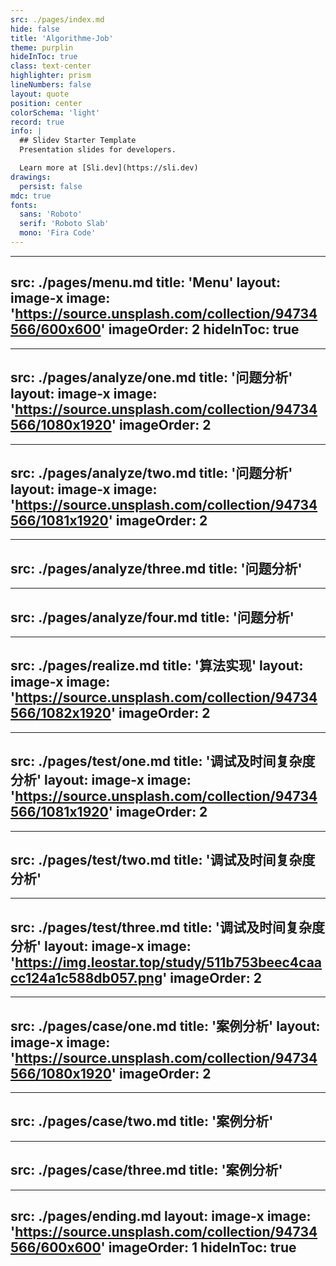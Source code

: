 ```yaml
---
src: ./pages/index.md
hide: false
title: 'Algorithme-Job'
theme: purplin
hideInToc: true
class: text-center
highlighter: prism
lineNumbers: false
layout: quote
position: center
colorSchema: 'light'
record: true
info: |
  ## Slidev Starter Template
  Presentation slides for developers.

  Learn more at [Sli.dev](https://sli.dev)
drawings:
  persist: false
mdc: true
fonts:
  sans: 'Roboto'
  serif: 'Roboto Slab'
  mono: 'Fira Code'
---
```


---
src: ./pages/menu.md
title: 'Menu'
layout: image-x
image: 'https://source.unsplash.com/collection/94734566/600x600'
imageOrder: 2
hideInToc: true
---

---
src: ./pages/analyze/one.md
title: '问题分析'
layout: image-x
image: 'https://source.unsplash.com/collection/94734566/1080x1920'
imageOrder: 2
---

---
src: ./pages/analyze/two.md
title: '问题分析'
layout: image-x
image: 'https://source.unsplash.com/collection/94734566/1081x1920'
imageOrder: 2
---

---
src: ./pages/analyze/three.md
title: '问题分析'
---

---
src: ./pages/analyze/four.md
title: '问题分析'
---

---
src: ./pages/realize.md
title: '算法实现'
layout: image-x
image: 'https://source.unsplash.com/collection/94734566/1082x1920'
imageOrder: 2
---

---
src: ./pages/test/one.md
title: '调试及时间复杂度分析'
layout: image-x
image: 'https://source.unsplash.com/collection/94734566/1081x1920'
imageOrder: 2
---

---
src: ./pages/test/two.md
title: '调试及时间复杂度分析'
---

---
src: ./pages/test/three.md
title: '调试及时间复杂度分析'
layout: image-x
image: 'https://img.leostar.top/study/511b753beec4caacc124a1c588db057.png'
imageOrder: 2
---


---
src: ./pages/case/one.md
title: '案例分析'
layout: image-x
image: 'https://source.unsplash.com/collection/94734566/1080x1920'
imageOrder: 2
---

---
src: ./pages/case/two.md
title: '案例分析'
---


---
src: ./pages/case/three.md
title: '案例分析'
---

---
src: ./pages/ending.md
layout: image-x
image: 'https://source.unsplash.com/collection/94734566/600x600'
imageOrder: 1
hideInToc: true
---
